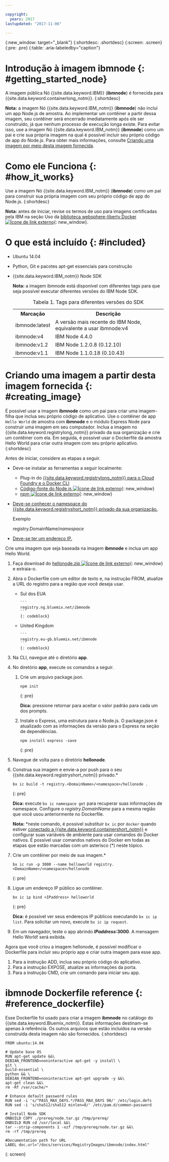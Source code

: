 ```yaml
---

copyright:
  years: 2017
lastupdated: "2017-11-06"

---
```


{:new_window: target="_blank"}
{:shortdesc: .shortdesc}
{:screen: .screen}
{:pre: .pre}
{:table: .aria-labeledby="caption"}

# Introdução à imagem **ibmnode** {: #getting_started_node}

A imagem pública Nó {{site.data.keyword.IBM}} (**ibmnode**) é fornecida para {{site.data.keyword.containerlong_notm}}.
{:shortdesc}

**Nota:** a imagem Nó {{site.data.keyword.IBM_notm}} (**ibmnode**) não inclui um app Node.js de amostra. Ao implementar um contêiner a partir dessa imagem, seu contêiner será
encerrado imediatamente após ele ser construído, já que nenhum processo de execução longa
existe. Para evitar isso, use a imagem Nó {{site.data.keyword.IBM_notm}} (**ibmnode**) como um pai e crie sua própria imagem na qual é possível incluir seu próprio código de app do Node.js. Para obter mais informações, consulte [Criando uma imagem por meio desta imagem fornecida](#creating_image).

# Como ele Funciona {: #how_it_works}

Use a imagem Nó {{site.data.keyword.IBM_notm}} (**ibmnode**) como um pai para construir sua própria imagem com seu próprio código de app do Node.js.
{:shortdesc}

**Nota:** antes de iniciar, revise os termos de uso para imagens certificadas pela IBM na seção Uso da [biblioteca websphere-liberty Docker ![Ícone de link externo](../../../icons/launch-glyph.svg "Ícone de link externo:")](https://github.com/docker-library/docs/tree/master/websphere-liberty){: new_window}.

# O que está incluído {: #included}

* Ubuntu 14.04
* Python, Git e pacotes apt-get essenciais para construção
* {{site.data.keyword.IBM_notm}} Node SDK

    **Nota:** a imagem ibmnode está disponível com diferentes tags para que seja possível executar diferentes versões do IBM Node SDK.

    <table>
    <caption> Tabela 1. Tags para diferentes versões do SDK </caption>
      <tr>
        <th> Marcação </th>
        <th> Descrição </th>
      </tr>
      <tr>
        <td> ibmnode:latest </td>
        <td> A versão mais recente do IBM Node, equivalente a usar ibmnode:v4 </td>
      </tr>
      <tr>
        <td> ibmnode:v4 </td>
        <td> IBM Node 4.4.0 </td>
      </tr>
      <tr>
        <td> ibmnode:v1.2 </td>
        <td> IBM Node 1.2.0.8 (0.12.10) </td>
      </tr>
      <tr>
        <td> ibmnode:v1.1 </td>
        <td> IBM Node 1.1.0.18 (0.10.43) </td>
      </tr>
    </table>


# Criando uma imagem a partir desta imagem fornecida {: #creating_image}

É possível usar a imagem **ibmnode** como um pai para criar uma
imagem-filha que inclua seu próprio código de aplicativo. Use o contêiner de app `Hello World` de amostra
com **ibmnode** e o módulo Express Node para construir uma imagem em seu computador. Inclua a imagem no {{site.data.keyword.registrylong_notm}} privado da sua organização e crie um contêiner com ela. Em seguida, é possível usar o Dockerfile da amostra Hello World para criar outra imagem com seu
próprio aplicativo.
{:shortdesc}

Antes de iniciar, considere as etapas a seguir.

* Deve-se instalar as ferramentas a seguir localmente:
  * Plug-in do [{{site.data.keyword.registrylong_notm}} para o Cloud Foundry e
o Docker CLI](/docs/containers/container_cli_cfic_install.html)
  * [Código-fonte do Node.js ![Ícone de link externo](../../../icons/launch-glyph.svg "Ícone de link externo")](https://nodejs.org/en/download/){: new_window}
  * [npm ![Ícone de link externo](../../../icons/launch-glyph.svg "Ícone de link externo")](https://github.com/npm/npm){: new_window}
* [Deve-se conhecer o namespace do {{site.data.keyword.registryshort_notm}} privado da sua organização.](/docs/containers/container_cli_reference_cfic.html#container_cli_reference_cfic__namespace)

    Exemplo

    registry.DomainName/<var class="keyword varname">namespace</var>

* [Deve-se ter um endereço IP.](/docs/containers/container_cli_reference_cfic.html#container_cli_reference_cfic__ip_request)

Crie uma imagem que seja baseada na imagem **ibmnode** e inclua um app Hello World.
1.  Faça download do [hellonode.zip ![Ícone de link externo](../../../icons/launch-glyph.svg "Ícone de link externo")](ftp://public.dhe.ibm.com/cloud/bluemix/containers/hellonode.zip){: new_window} e extraia-o.
1.  Abra o Dockerfile com um editor de texto e, na instrução FROM, atualize a URL do registro para
a região que você deseja usar.

    <ul>
    <li>Sul dos EUA

        ```
		registry.ng.bluemix.net/ibmnode
		```
		{: codeblock}

    </li>
    <li>United Kingdom

        ```
		registry.eu-gb.bluemix.net/ibmnode
		```
		{: codeblock}

      </li>
    </ul>

1.  Na CLI, navegue até o diretório **app**.
1.  No diretório **app**, execute os comandos a seguir.
    1.  Crie um arquivo package.json.

        ```
        npm init
        ```
        {: pre}

        **Dica:** pressione retornar para aceitar o valor padrão para cada um dos prompts.

    2.  Instale o Express, uma estrutura para o Node.js. O package.json é atualizado com as informações da versão para o Express na seção de dependências.

        ```
        npm install express -save
        ```
        {: pre}

1.  Navegue de volta para o diretório **hellonode**.
1.  Construa sua imagem e envie-a por push para o seu {{site.data.keyword.registryshort_notm}} privado.*

    ```
    bx ic build -t registry.<DomainName>/<namespace>/hellonode .
    ```
    {: pre}

    **Dica:** execute `bx ic namespace get` para recuperar suas informações de namespace.  Configure o _registry.DomainName_ para a mesma região que você usou anteriormente no Dockerfile.

    **Nota:** \*neste comando, é possível substituir `bx ic` por `docker` quando estiver [conectado a {{site.data.keyword.containershort_notm}}](/docs/containers/container_cli_cfic_install.html#container_cli_login) e configurar suas variáveis de ambiente para usar comandos do Docker nativos. É possível usar comandos nativos do Docker em todas as etapas que estão marcadas com um asterisco (*) neste tópico.

1.  Crie um contêiner por meio de sua imagem.*

    ```
    bx ic run -p 3000 --name helloworld registry.<DomainName>/<namespace>/hellonode
    ```
    {: pre}

1.  Ligue um endereço IP público ao contêiner.

    ```
    bx ic ip bind <IPaddress> helloworld
    ```
    {: pre}

    **Dica:** é possível ver seus endereços IP públicos executando `bx ic ip list`. Para solicitar um novo, execute `bx ic ip request`.

1. Em um navegador, teste o app abrindo **<var class="varname">IPaddress</var>:3000**. A mensagem Hello World! será exibida.

Agora que você criou a imagem hellonode, é possível modificar o Dockerfile para incluir seu
próprio app e criar outra imagem para esse app.

1.  Para a instrução ADD, inclua seu próprio código do aplicativo.
1.  Para a instrução EXPOSE, atualize as informações da porta.
1.  Para a instrução CMD, crie um comando para iniciar seu app.


# **ibmnode** Dockerfile reference {: #reference_dockerfile}

Esse Dockerfile foi usado para criar a imagem **ibmnode** no catálogo do {{site.data.keyword.Bluemix_notm}}. Estas informações destinam-se apenas à referência. Os outros arquivos que estão
incluídos na versão construída desta imagem não são fornecidos.
{:shortdesc}

```
FROM ubuntu:14.04

# Update base OS
RUN apt-get update &&\
DEBIAN_FRONTEND=noninteractive apt-get -y install \
git \
build-essential \
python && \
DEBIAN_FRONTEND=noninteractive apt-get upgrade -y &&\
apt-get clean &&\
rm -Rf /var/cache/*

# Enhance default password rules
RUN sed -i 's/^PASS_MAX_DAYS.*/PASS_MAX_DAYS 90/' /etc/login.defs
RUN sed -i 's/sha512/sha512 minlen=8/' /etc/pam.d/common-password

# Install Node SDK
ONBUILD COPY ./prereq/node.tar.gz /tmp/prereq/
ONBUILD RUN cd /usr/local &&\
tar --strip-components 1 -xzf /tmp/prereq/node.tar.gz &&\
rm -rf /tmp/prereq

#Documentation path for URL
LABEL doc.url="/docs/services/RegistryImages/ibmnode/index.html"
```
{: screen}
